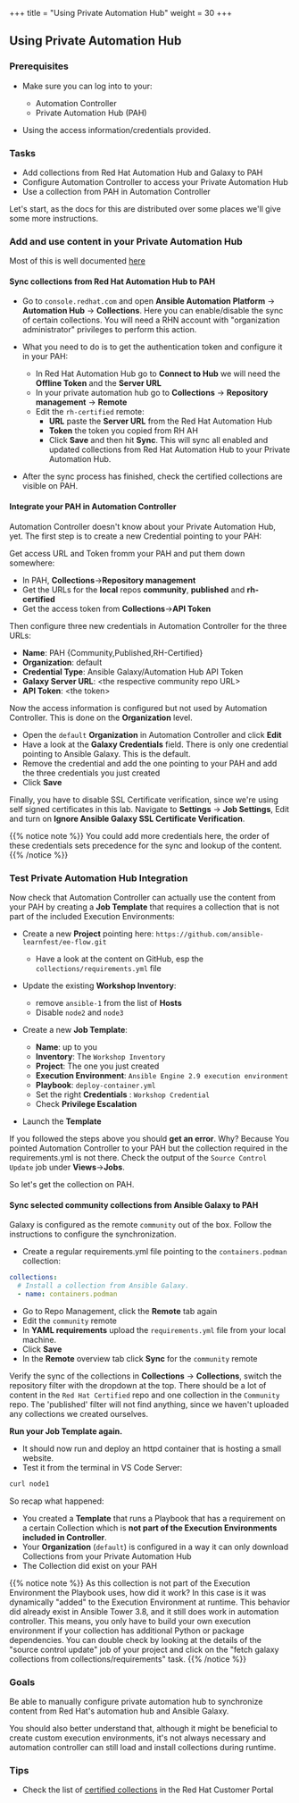+++
title = "Using Private Automation Hub"
weight = 30
+++

## Using Private Automation Hub

### Prerequisites

* Make sure you can log into to your:

  * Automation Controller
  * Private Automation Hub (PAH)

* Using the access information/credentials provided.

### Tasks

* Add collections from Red Hat Automation Hub and Galaxy to PAH
* Configure Automation Controller to access your Private Automation Hub
* Use a collection from PAH in Automation Controller

Let's start, as the docs for this are distributed over some places we'll give some more instructions.

### Add and use content in your Private Automation Hub

Most of this is well documented [here](https://access.redhat.com/documentation/en-us/red_hat_ansible_automation_platform/2.3/html-single/managing_red_hat_ansible_content_collections_and_ansible_galaxy_collections_in_automation_hub/index)

#### Sync collections from Red Hat Automation Hub to PAH

* Go to `console.redhat.com` and open **Ansible Automation Platform** -> **Automation Hub** -> **Collections**. Here you can enable/disable the sync of certain collections. You will need a RHN account with "organization administrator" privileges to perform this action.

* What you need to do is to get the authentication token and configure it in your PAH:
  * In Red Hat Automation Hub go to **Connect to Hub** we will need the **Offline Token** and the **Server URL**
  * In your private automation hub go to **Collections** -> **Repository management** -> **Remote**
  * Edit the `rh-certified` remote:
    * **URL** paste the **Server URL** from the Red Hat Automation Hub
    * **Token** the token you copied from RH AH
    * Click **Save** and then hit **Sync**. This will sync all enabled and updated collections from Red Hat Automation Hub to your Private Automation Hub.
* After the sync process has finished, check the certified collections are visible on PAH.

#### Integrate your PAH in Automation Controller

Automation Controller doesn't know about your Private Automation Hub, yet. The first step is to create a new Credential pointing to your PAH:

Get access URL and Token fromm your PAH and put them down somewhere:

* In PAH, **Collections**->**Repository management**
* Get the URLs for the **local** repos **community**, **published** and **rh-certified**
* Get the access token from **Collections**->**API Token**

Then configure three new credentials in Automation Controller for the three URLs:

* **Name**: PAH {Community,Published,RH-Certified}
* **Organization**: default
* **Credential Type**: Ansible Galaxy/Automation Hub API Token
* **Galaxy Server URL**: &lt;the respective community repo URL&gt;
* **API Token**: &lt;the token&gt;

Now the access information is configured but not used by Automation Controller. This is done on the **Organization** level.

* Open the `default` **Organization** in Automation Controller and click **Edit**
* Have a look at the **Galaxy Credentials** field. There is only one credential pointing to Ansible Galaxy. This is the default.
* Remove the credential and add the one pointing to your PAH and add the three credentials you just created
* Click **Save**

Finally, you have to disable SSL Certificate verification, since we're using self signed certificates in this lab. Navigate to **Settings** -> **Job Settings**, Edit and turn on **Ignore Ansible Galaxy SSL Certificate Verification**.

{{% notice note %}}
You could add more credentials here, the order of these credentials sets precedence for the sync and lookup of the content.
{{% /notice %}}

### Test Private Automation Hub Integration

Now check that Automation Controller can actually use the content from your PAH by creating a **Job Template** that requires a collection that is not part of the included Execution Environments:

* Create a new **Project** pointing here: `https://github.com/ansible-learnfest/ee-flow.git`
  * Have a look at the content on GitHub, esp the `collections/requirements.yml` file

* Update the existing **Workshop Inventory**:
  * remove `ansible-1` from the list of **Hosts**
  * Disable `node2` and `node3`

* Create a new **Job Template**:
  * **Name**: up to you
  * **Inventory**: The `Workshop Inventory`
  * **Project**: The one you just created
  * **Execution Environment**: `Ansible Engine 2.9 execution environment`
  * **Playbook**: `deploy-container.yml`
  * Set the right **Credentials** : `Workshop Credential`
  * Check **Privilege Escalation**

* Launch the **Template**

If you followed the steps above you should **get an error**. Why? Because You pointed Automation Controller to your PAH but the collection required in the requirements.yml is not there. Check the output of the `Source Control Update` job under **Views**->**Jobs**.

So let's get the collection on PAH.

#### Sync selected community collections from Ansible Galaxy to PAH

Galaxy is configured as the remote `community` out of the box. Follow the instructions to configure the synchronization.

* Create a regular requirements.yml file pointing to the `containers.podman` collection:

```yaml
collections:
  # Install a collection from Ansible Galaxy.
  - name: containers.podman
```

* Go to Repo Management, click the **Remote** tab again
* Edit the `community` remote
* In **YAML requirements** upload the  `requirements.yml` file from your local machine.
* Click **Save**
* In the **Remote** overview tab click **Sync** for the `community` remote

Verify the sync of the collections in **Collections** -> **Collections**, switch the repository filter with the dropdown at the top. There should be a lot of content in the `Red Hat Certified` repo and one collection in the `Community` repo. The 'published' filter will not find anything, since we haven't uploaded any collections we created ourselves.

**Run your Job Template again.**

* It should now run and deploy an httpd container that is hosting a small website.
* Test it from the terminal in VS Code Server:

```bash
curl node1
```

So recap what happened:

* You created a **Template** that runs a Playbook that has a requirement on a certain Collection which is **not part of the Execution Environments included in Controller**.
* Your **Organization** (`default`) is configured in a way it can only download Collections from your Private Automation Hub
* The Collection did exist on your PAH

{{% notice note %}}
As this collection is not part of the Execution Environment the Playbook uses, how did it work?
In this case is it was dynamically "added" to the Execution Environment at runtime. This behavior did already exist in Ansible Tower 3.8, and it still does work in automation controller. This means, you only have to build your own execution environment if your collection has additional Python or package dependencies. You can double check by looking at the details of the "source control update" job of your project and click on the "fetch galaxy collections from collections/requirements" task.
{{% /notice %}}

### Goals

Be able to manually configure private automation hub to synchronize content from Red Hat's automation hub and Ansible Galaxy.

You should also better understand that, although it might be beneficial to create custom execution environments, it's not always necessary and automation controller can still load and install collections during runtime.

### Tips

* Check the list of [certified collections](https://access.redhat.com/articles/3642632) in the Red Hat Customer Portal
